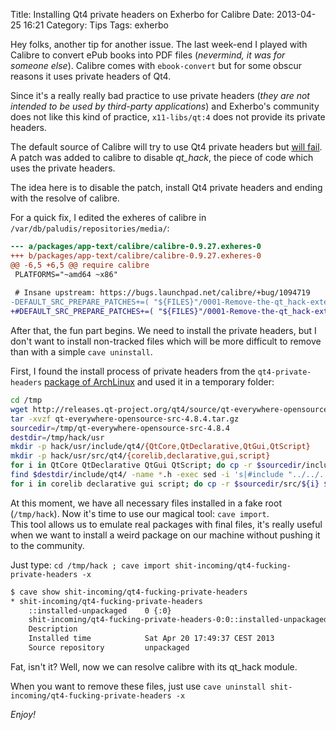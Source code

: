 Title: Installing Qt4 private headers on Exherbo for Calibre
Date: 2013-04-25 16:21
Category: Tips
Tags: exherbo

Hey folks, another tip for another issue. The last week-end I played with Calibre to convert ePub books into PDF files (_nevermind, it was for someone else_). Calibre comes with `ebook-convert` but for some obscur reasons it uses private headers of Qt4.

Since it's a really really bad practice to use private headers (_they are not intended to be used by third-party applications_) and Exherbo's community does not like this kind of practice, `x11-libs/qt:4` does not provide its private headers.

The default source of Calibre will try to use Qt4 private headers but [will fail](https://bugs.launchpad.net/calibre/+bug/1094719). A patch was added to calibre to disable *qt_hack*, the piece of code which uses the private headers.

The idea here is to disable the patch, install Qt4 private headers and ending with the resolve of calibre.

For a quick fix, I edited the exheres of calibre in `/var/db/paludis/repositories/media/`:

``` diff
--- a/packages/app-text/calibre/calibre-0.9.27.exheres-0
+++ b/packages/app-text/calibre/calibre-0.9.27.exheres-0
@@ -6,5 +6,5 @@ require calibre
 PLATFORMS="~amd64 ~x86"
  
 # Insane upstream: https://bugs.launchpad.net/calibre/+bug/1094719
-DEFAULT_SRC_PREPARE_PATCHES+=( "${FILES}"/0001-Remove-the-qt_hack-extension-because-it-uses-private.patch )
+#DEFAULT_SRC_PREPARE_PATCHES+=( "${FILES}"/0001-Remove-the-qt_hack-extension-because-it-uses-private.patch )
```

After that, the fun part begins.
We need to install the private headers, but I don't want to install non-tracked files which will be more difficult to remove than with a simple `cave uninstall`.

First, I found the install process of private headers from the `qt4-private-headers` [package of ArchLinux](https://projects.archlinux.org/svntogit/community.git/tree/trunk/PKGBUILD?h=packages/qt4-private-headers) and used it in a temporary folder:

``` bash
cd /tmp
wget http://releases.qt-project.org/qt4/source/qt-everywhere-opensource-src-4.8.4.tar.gz
tar -xvzf qt-everywhere-opensource-src-4.8.4.tar.gz
sourcedir=/tmp/qt-everywhere-opensource-src-4.8.4
destdir=/tmp/hack/usr
mkdir -p hack/usr/include/qt4/{QtCore,QtDeclarative,QtGui,QtScript}
mkdir -p hack/usr/src/qt4/{corelib,declarative,gui,script}
for i in QtCore QtDeclarative QtGui QtScript; do cp -r $sourcedir/include/${i}/private/ $destdir/include/qt4/${i}/ ; done
find $destdir/include/qt4/ -name *.h -exec sed -i 's|#include "../../../src/|#include "../../../src/qt4/|' {} \;
for i in corelib declarative gui script; do cp -r $sourcedir/src/${i} $destdir/src/qt4/ ; done
```

At this moment, we have all necessary files installed in a fake root (`/tmp/hack`). Now it's time to use our magical tool: `cave import`.  
This tool allows us to emulate real packages with final files, it's really useful when we want to install a weird package on our machine without pushing it to the community.

Just type: `cd /tmp/hack ; cave import shit-incoming/qt4-fucking-private-headers -x`

``` bash
$ cave show shit-incoming/qt4-fucking-private-headers
* shit-incoming/qt4-fucking-private-headers
    ::installed-unpackaged    0 {:0}
    shit-incoming/qt4-fucking-private-headers-0:0::installed-unpackaged (world)
    Description
    Installed time            Sat Apr 20 17:49:37 CEST 2013
    Source repository         unpackaged
```

Fat, isn't it? Well, now we can resolve calibre with its qt\_hack module.

When you want to remove these files, just use `cave uninstall shit-incoming/qt4-fucking-private-headers -x`

_Enjoy!_
